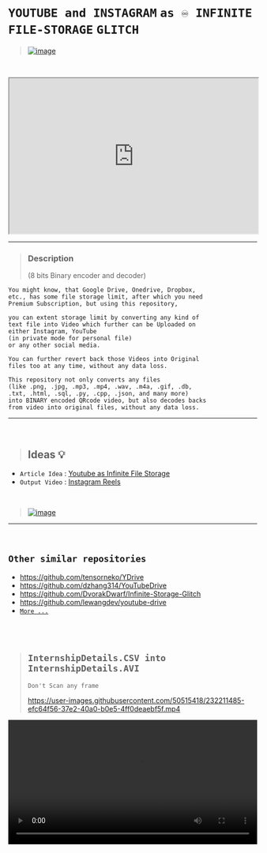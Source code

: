 # `YOUTUBE and INSTAGRAM` `as ♾️ INFINITE FILE-STORAGE` `GLITCH`

>[![image](https://user-images.githubusercontent.com/50515418/232217725-c8472f82-3525-4ce2-af31-7d26ebbcf9f6.png)](https://www.youtube.com/playlist?list=PLyeWzbpbicN0OsBs4S4xT1onLz9lsQR3E)

<br>

<p align="center">
<iframe width="100%" height="315" src="https://www.youtube.com/embed/videoseries?list=PLyeWzbpbicN0OsBs4S4xT1onLz9lsQR3E" allowfullscreen></iframe>
</p>

-----------------

>### Description 
>(8 bits Binary encoder and decoder)

    You might know, that Google Drive, Onedrive, Dropbox, 
    etc., has some file storage limit, after which you need
    Premium Subscription, but using this repository, 
    
    you can extent storage limit by converting any kind of 
    text file into Video which further can be Uploaded on 
    either Instagram, YouTube 
    (in private mode for personal file) 
    or any other social media.
    
    You can further revert back those Videos into Original 
    files too at any time, without any data loss.
    
    This repository not only converts any files 
    (like .png, .jpg, .mp3, .mp4, .wav, .m4a, .gif, .db, 
    .txt, .html, .sql, .py, .cpp, .json, and many more) 
    into BINARY encoded QRcode video, but also decodes backs 
    from video into original files, without any data loss.

<hr> <br>

>
>## Ideas 💡

- `Article Idea` : [Youtube as Infinite File Storage](https://hackaday.com/2023/02/21/youtube-as-infinite-file-storage/)
- `Output Video` : [Instagram Reels](https://www.instagram.com/vix.bot/)

<br>

<!--
https://stackoverflow.com/a/4829998/11493297

[![image](https://user-images.githubusercontent.com/50515418/231980117-02902088-56be-4644-a44a-d9728eae724f.png)](https://www.youtube.com/playlist?list=PLyeWzbpbicN0OsBs4S4xT1onLz9lsQR3E)

>[![image](https://user-images.githubusercontent.com/50515418/232205596-854cfda6-6fdd-4437-92dd-a2f6a73be3f4.png)](https://www.youtube.com/playlist?list=PLyeWzbpbicN0OsBs4S4xT1onLz9lsQR3E)
-->

>[![image](https://user-images.githubusercontent.com/50515418/232213872-49c6b918-dd13-4ead-9a63-7b69e0b23a82.png)](https://www.instagram.com/vix.bot/)

----------------

<br>

## `Other similar repositories`
>
- https://github.com/tensorneko/YDrive
- https://github.com/dzhang314/YouTubeDrive
- https://github.com/DvorakDwarf/Infinite-Storage-Glitch
- https://github.com/lewangdev/youtube-drive
- [`More ...`](https://www.google.com/search?rlz=1C1CHBF_enIN1050IN1050&sxsrf=APwXEddQ1NT417bvGiGsaKgpvkNU5_EGdw:1681453542664&q=youtube+infinite+file+storage+github&tbm=isch&sa=X&ved=2ahUKEwiHo_fI3qj-AhXXRmwGHQuVBnMQ0pQJegQICBAB&biw=1536&bih=746&dpr=1.25)

<br> <br>

>## `InternshipDetails.CSV into InternshipDetails.AVI`
>`Don't Scan any frame`
>
>https://user-images.githubusercontent.com/50515418/232211485-efc64f56-37e2-40a0-b0e5-4ff0deaebf5f.mp4

<video width="100%" controls>
  <source src="https://user-images.githubusercontent.com/50515418/232211485-efc64f56-37e2-40a0-b0e5-4ff0deaebf5f.mp4" type="video/mp4">
  Error Message
</video>

<!--
--------------------------

>## `Storing 1kb of Image into QRcode`
>
>[![img](https://user-images.githubusercontent.com/50515418/231714672-e7da3656-978d-4e65-b35f-aab2ca3a0803.jpg)](https://github.com/imvickykumar999/YOUTUBE-AS-INFINITE-FILE-STORAGE/blob/main/input/img.png)
-->
